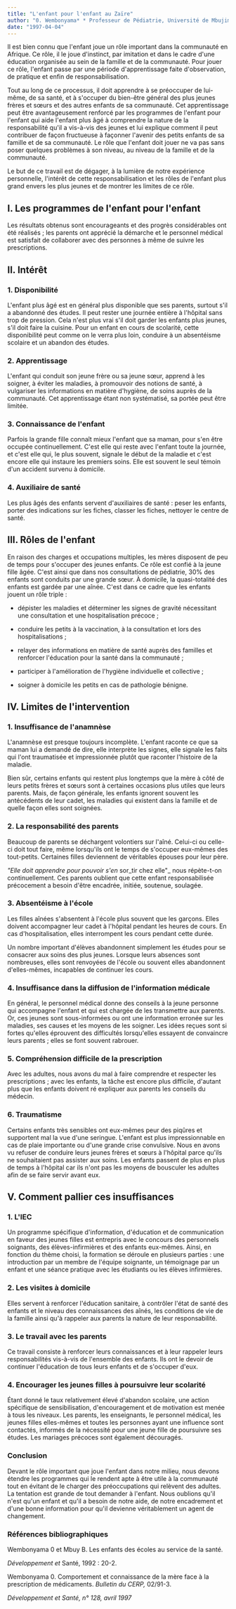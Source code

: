 ```yaml
---
title: "L'enfant pour l'enfant au Zaïre"
author: "0. Wembonyama* * Professeur de Pédiatrie, Université de Mbujimayi, et Directeur du Centre de L'Enfant africain."
date: "1997-04-04"
---
```


Il est bien connu que l'enfant joue un rôle important dans la communauté en Afrique. Ce rôle, il le joue d'instinct, par imitation et dans le cadre d'une éducation organisée au sein de la famille et de la communauté. Pour jouer ce rôle, l'enfant passe par une période d'apprentissage faite d'observation, de pratique et enfin de responsabilisation.

Tout au long de ce processus, il doit apprendre à se préoccuper de lui-même, de sa santé, et à s'occuper du bien-être général des plus jeunes frères et sœurs et des autres enfants de sa communauté. Cet apprentissage peut être avantageusement renforcé par les programmes de l'enfant pour l'enfant qui aide l'enfant plus âgé à comprendre la nature de la responsabilité qu'il a vis-à-vis des jeunes et lui explique comment il peut contribuer de façon fructueuse à façonner l'avenir des petits enfants de sa famille et de sa communauté. Le rôle que l'enfant doit jouer ne va pas sans poser quelques problèmes à son niveau, au niveau de la famille et de la communauté.

Le but de ce travail est de dégager, à la lumière de notre expérience personnelle, l'intérêt de cette responsabilisation et les rôles de l'enfant plus grand envers les plus jeunes et de montrer les limites de ce rôle.

## I. Les programmes de l'enfant pour l'enfant

Les résultats obtenus sont encourageants et des progrès considérables ont été réalisés ; les parents ont apprécié la démarche et le personnel médical est satisfait de collaborer avec des personnes à même de suivre les prescriptions.

## II. Intérêt

### 1. Disponibilité

L'enfant plus âgé est en général plus disponible que ses parents, surtout s'il a abandonné des études. Il peut rester une journée entière à l'hôpital sans trop de pression. Cela n'est plus vrai s'il doit garder les enfants plus jeunes, s'il doit faire la cuisine. Pour un enfant en cours de scolarité, cette disponibilité peut comme on le verra plus loin, conduire à un absentéisme scolaire et un abandon des études.

### 2. Apprentissage

L'enfant qui conduit son jeune frère ou sa jeune sœur, apprend à les soigner, à éviter les maladies, à promouvoir des notions de santé, à vulgariser les informations en matière d'hygiène, de soins auprès de la communauté. Cet apprentissage étant non systématisé, sa portée peut être limitée.

### 3. Connaissance de l'enfant

Parfois la grande fille connaît mieux l'enfant que sa maman, pour s'en être occupée continuellement. C'est elle qui reste avec l'enfant toute la journée, et c'est elle qui, le plus souvent, signale le début de la maladie et c'est encore elle qui instaure les premiers soins. Elle est souvent le seul témoin d'un accident survenu à domicile.

### 4. Auxiliaire de santé

Les plus âgés des enfants servent d'auxiliaires de santé : peser les enfants, porter des indications sur les fiches, classer les fiches, nettoyer le centre de santé.

## III. Rôles de l'enfant

En raison des charges et occupations multiples, les mères disposent de peu de temps pour s'occuper des jeunes enfants. Ce rôle est confié à la jeune fille âgée. C'est ainsi que dans nos consultations de pédiatrie, 30% des enfants sont conduits par une grande sœur. À domicile, la quasi-totalité des enfants est gardée par une aînée. C'est dans ce cadre que les enfants jouent un rôle triple :

- dépister les maladies et déterminer les signes de gravité nécessitant une consultation et une hospitalisation précoce ;

- conduire les petits à la vaccination, à la consultation et lors des hospitalisations ;

- relayer des informations en matière de santé auprès des familles et renforcer l'éducation pour la santé dans la communauté ;

- participer à l'amélioration de l'hygiène individuelle et collective ;

- soigner à domicile les petits en cas de pathologie bénigne.

## IV. Limites de l'intervention

### 1. Insuffisance de l'anamnèse

L'anamnèse est presque toujours incomplète. L'enfant raconte ce que sa maman lui a demandé de dire, elle interprète les signes, elle signale les faits qui l'ont traumatisée et impressionnée plutôt que raconter l'histoire de la maladie.

Bien sûr, certains enfants qui restent plus longtemps que la mère à côté de leurs petits frères et sœurs sont à certaines occasions plus utiles que leurs parents. Mais, de façon générale, les enfants ignorent souvent les antécédents de leur cadet, les maladies qui existent dans la famille et de quelle façon elles sont soignées.

### 2. La responsabilité des parents

Beaucoup de parents se déchargent volontiers sur l'aîné. Celui-ci ou celle-ci doit tout faire, même lorsqu'ils ont le temps de s'occuper eux-mêmes des tout-petits. Certaines filles deviennent de véritables épouses pour leur père.

*"Elle doit apprendre pour pouvoir s'en* sor_tir chez elle"\_ nous répète-t-on continuellement. Ces parents oublient que cette enfant responsabilisée précocement a besoin d'être encadrée, initiée, soutenue, soulagée.

### 3. Absentéisme à l'école

Les filles aînées s'absentent à l'école plus souvent que les garçons. Elles doivent accompagner leur cadet à l'hôpital pendant les heures de cours. En cas d'hospitalisation, elles interrompent les cours pendant cette durée.

Un nombre important d'élèves abandonnent simplement les études pour se consacrer aux soins des plus jeunes. Lorsque leurs absences sont nombreuses, elles sont renvoyées de l'école ou souvent elles abandonnent d'elles-mêmes, incapables de continuer les cours.

### 4. Insuffisance dans la diffusion de l'information médicale

En général, le personnel médical donne des conseils à la jeune personne qui accompagne l'enfant et qui est chargée de les transmettre aux parents. Or, ces jeunes sont sous-informées ou ont une information erronée sur les maladies, ses causes et les moyens de les soigner. Les idées reçues sont si fortes qu'elles éprouvent des difficultés lorsqu'elles essayent de convaincre leurs parents ; elles se font souvent rabrouer.

### 5. Compréhension difficile de la prescription

Avec les adultes, nous avons du mal à faire comprendre et respecter les prescriptions ; avec les enfants, la tâche est encore plus difficile, d'autant plus que les enfants doivent ré expliquer aux parents les conseils du médecin.

### 6. Traumatisme

Certains enfants très sensibles ont eux-mêmes peur des piqûres et supportent mal la vue d'une seringue. L'enfant est plus impressionnable en cas de plaie importante ou d'une grande crise convulsive. Nous en avons vu refuser de conduire leurs jeunes frères et sœurs à l'hôpital parce qu'ils ne souhaitaient pas assister aux soins. Les enfants passent de plus en plus de temps à l'hôpital car ils n'ont pas les moyens de bousculer les adultes afin de se faire servir avant eux.

## V. Comment pallier ces insuffisances

### 1. L'IEC

Un programme spécifique d'information, d'éducation et de communication en faveur des jeunes filles est entrepris avec le concours des personnels soignants, des élèves-infirmières et des enfants eux-mêmes. Ainsi, en fonction du thème choisi, la formation se déroule en plusieurs parties : une introduction par un membre de l'équipe soignante, un témoignage par un enfant et une séance pratique avec les étudiants ou les élèves infirmières.

### 2. Les visites à domicile

Elles servent à renforcer l'éducation sanitaire, à contrôler l'état de santé des enfants et le niveau des connaissances des aînés, les conditions de vie de la famille ainsi qu'à rappeler aux parents la nature de leur responsabilité.

### 3. Le travail avec les parents

Ce travail consiste à renforcer leurs connaissances et à leur rappeler leurs responsabilités vis-à-vis de l'ensemble des enfants. Ils ont le devoir de continuer l'éducation de tous leurs enfants et de s'occuper d'eux.

### 4. Encourager les jeunes filles à poursuivre leur scolarité

Étant donné le taux relativement élevé d'abandon scolaire, une action spécifique de sensibilisation, d'encouragement et de motivation est menée à tous les niveaux. Les parents, les enseignants, le personnel médical, les jeunes filles elles-mêmes et toutes les personnes ayant une influence sont contactés, informés de la nécessité pour une jeune fille de poursuivre ses études. Les mariages précoces sont également découragés.

### Conclusion

Devant le rôle important que joue l'enfant dans notre milieu, nous devons étendre les programmes qui le rendent apte à être utile à la communauté tout en évitant de le charger des préoccupations qui relèvent des adultes. La tentation est grande de tout demander à l'enfant. Nous oublions qu'il n'est qu'un enfant et qu'il a besoin de notre aide, de notre encadrement et d'une bonne information pour qu'il devienne véritablement un agent de changement.

### Références bibliographiques

Wembonyama 0 et Mbuy B. Les enfants des écoles au service de la santé.

*Développement et* Santé, 1992 : 20-2.

Wembonyama 0. Comportement et connaissance de la mère face à la prescription de médicaments. *Bulletin du CERP,* 02/91-3.

*Développement et Santé, n° 128, avril 1997*
